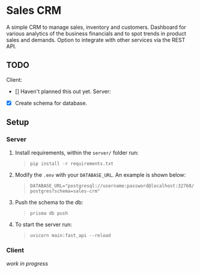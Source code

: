 # Sales CRM

A simple CRM to manage sales, inventory and customers. Dashboard for various analytics of the business financials and to spot trends in product sales and demands. Option to integrate with other services via the REST API.

## TODO
Client:
- [] Haven't planned this out yet.
Server:
- [x] Create schema for database.

## Setup

### Server

1. Install requirements, within the `server/` folder run:
   >`pip install -r requirements.txt`

2. Modify the `.env` with your `DATABASE_URL`. An example is shown below:
   >`DATABASE_URL="postgresql://username:password@localhost:32768/postgres?schema=sales-crm"`

3. Push the schema to the db:
   >`prisma db push`

4. To start the server run:
   >`uvicorn main:fast_api --reload`

### Client
*work in progress*
